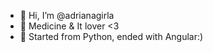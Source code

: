 - 👋 Hi, I’m @adrianagirla
- 👀 Medicine & It lover <3
- 🌱 Started from Python, ended with Angular:)


<!---
adrianagirla/adrianagirla is a ✨ special ✨ repository because its `README.md` (this file) appears on your GitHub profile.
You can click the Preview link to take a look at your changes.
--->
